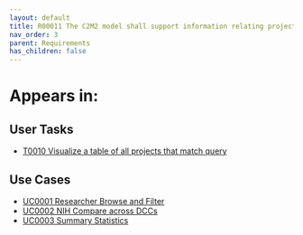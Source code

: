 ```yaml
---
layout: default
title: R00011 The C2M2 model shall support information relating projects to CF programs
nav_order: 3
parent: Requirements
has_children: false
---
```


# Appears in:


## User Tasks

-   [T0010 Visualize a table of all projects that match query](../user-tasks/user-tasks/t0010-visualize-a-table-of-all-projects-that-match-query.md)


## Use Cases

-   [UC0001 Researcher Browse and Filter](../use-cases/browse-and-filter.md)
-   [UC0002 NIH Compare across DCCs](../use-cases/multi-compare-custodian.md)
-   [UC0003 Summary Statistics](../use-cases/summary-statistics.md)
